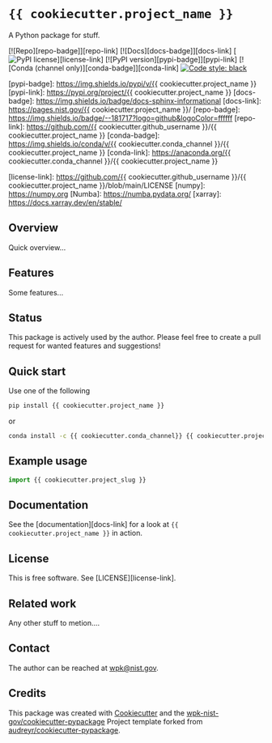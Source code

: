 # `{{ cookiecutter.project_name }}`

A Python package for stuff.

[![Repo][repo-badge]][repo-link] [![Docs][docs-badge]][docs-link]
[![PyPI license][license-badge]][license-link]
[![PyPI version][pypi-badge]][pypi-link]
[![Conda (channel only)][conda-badge]][conda-link]
[![Code style: black][black-badge]][black-link]

<!-- For more badges, see
  https://shields.io/category/other
  https://naereen.github.io/badges/
-->
<!-- [pypi-badge]: https://badge.fury.io/py/{{ cookiecutter.project_name }} -->

[black-badge]: https://img.shields.io/badge/code%20style-black-000000.svg
[black-link]: https://github.com/ambv/black

[pypi-badge]: https://img.shields.io/pypi/v/{{ cookiecutter.project_name }}
[pypi-link]: https://pypi.org/project/{{ cookiecutter.project_name }}
[docs-badge]: https://img.shields.io/badge/docs-sphinx-informational
[docs-link]: https://pages.nist.gov/{{ cookiecutter.project_name }}/
[repo-badge]: https://img.shields.io/badge/--181717?logo=github&logoColor=ffffff
[repo-link]: https://github.com/{{ cookiecutter.github_username
}}/{{ cookiecutter.project_name }} [conda-badge]:
https://img.shields.io/conda/v/{{ cookiecutter.conda_channel
}}/{{ cookiecutter.project_name }} [conda-link]: https://anaconda.org/{{
cookiecutter.conda_channel }}/{{ cookiecutter.project_name }}

<!-- Use total link so works from anywhere -->

[license-badge]: https://img.shields.io/pypi/l/cmomy?color=informational

[license-link]: https://github.com/{{ cookiecutter.github_username
}}/{{ cookiecutter.project_name }}/blob/main/LICENSE [numpy]: https://numpy.org
[Numba]: https://numba.pydata.org/ [xarray]: https://docs.xarray.dev/en/stable/


## Overview

Quick overview...

## Features

Some features...

## Status

This package is actively used by the author. Please feel free to create a pull
request for wanted features and suggestions!

## Quick start

Use one of the following

```bash
pip install {{ cookiecutter.project_name }}
```

or

```bash
conda install -c {{ cookiecutter.conda_channel}} {{ cookiecutter.project_name }}
```

## Example usage

```python
import {{ cookiecutter.project_slug }}

```

<!-- end-docs -->

## Documentation

See the [documentation][docs-link] for a look at
`{{ cookiecutter.project_name }}` in action.

## License

This is free software. See [LICENSE][license-link].

## Related work

Any other stuff to metion....

## Contact

The author can be reached at wpk@nist.gov.

## Credits

This package was created with
[Cookiecutter](https://github.com/audreyr/cookiecutter) and the
[wpk-nist-gov/cookiecutter-pypackage](https://github.com/wpk-nist-gov/cookiecutter-pypackage)
Project template forked from
[audreyr/cookiecutter-pypackage](https://github.com/audreyr/cookiecutter-pypackage).
